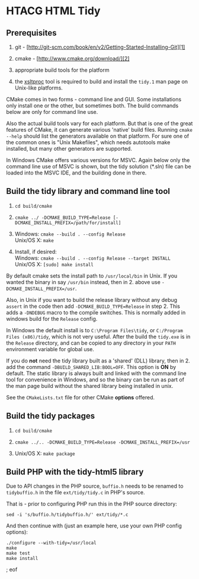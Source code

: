 # HTACG HTML Tidy

## Prerequisites

  1. git - [http://git-scm.com/book/en/v2/Getting-Started-Installing-Git][1]
  
  2. cmake - [http://www.cmake.org/download/][2]
  
  3. appropriate build tools for the platform
  
  4. the [xsltproc][3] tool is required to build and install the `tidy.1` man page on Unix-like platforms.
  
CMake comes in two forms - command line and GUI. Some installations only install one or the other, but sometimes both. The build commands below are only for command line use.

Also the actual build tools vary for each platform. But that is one of the great features of CMake, it can generate various 'native' build files. Running `cmake --help` should list the generators available on that platform. For sure one of the common ones is "Unix Makefiles", which needs autotools make installed, but many other generators are supported.

In Windows CMake offers various versions for MSVC. Again below only the command line use of MSVC is shown, but the tidy solution (*.sln) file can be loaded into the MSVC IDE, and the building done in there.


## Build the tidy library and command line tool

  1. `cd build/cmake`

  2. `cmake ../ -DCMAKE_BUILD_TYPE=Release [-DCMAKE_INSTALL_PREFIX=/path/for/install]`

  3. Windows:  `cmake --build . --config Release`  
     Unix/OS X: `make`

  4. Install, if desired:  
     Windows: `cmake --build . --config Release --target INSTALL`  
     Unix/OS X: `[sudo] make install`

By default cmake sets the install path to `/usr/local/bin` in Unix. If you wanted the binary in say `/usr/bin` instead, then in 2. above use `-DCMAKE_INSTALL_PREFIX=/usr`.

Also, in Unix if you want to build the release library without any debug `assert` in the code then add `-DCMAKE_BUILD_TYPE=Release` in step 2. This adds a `-DNDEBUG` macro to the compile switches. This is normally added in windows build for the `Release` config.

In Windows the default install is to `C:\Program Files\tidy`, or `C:/Program Files (x86)/tidy`, which is  not very useful. After the build the `tidy.exe` is in the `Release` directory, and can be copied to any directory in your `PATH` environment variable for global use.

If you do **not** need the tidy library built as a 'shared' (DLL) library, then in 2. add the command `-DBUILD_SHARED_LIB:BOOL=OFF`. This option is **ON** by default. The static library is always built and linked with the command line tool for convenience in Windows, and so the binary can be run as part of the man page build without the shared library being installed in unix.

See the `CMakeLists.txt` file for other CMake **options** offered.

## Build the tidy packages

  1. `cd build/cmake`

  2. `cmake ../.. -DCMAKE_BUILD_TYPE=Release -DCMAKE_INSTALL_PREFIX=/usr`

  3. Unix/OS X: `make package`

## Build PHP with the tidy-html5 library

Due to API changes in the PHP source, `buffio.h` needs to be renamed to `tidybuffio.h` in the file `ext/tidy/tidy.c` in PHP's source.

That is - prior to configuring PHP run this in the PHP source directory:
~~~
sed -i 's/buffio.h/tidybuffio.h/' ext/tidy/*.c
~~~

And then continue with (just an example here, use your own PHP config options):

~~~
./configure --with-tidy=/usr/local
make
make test
make install
~~~

  [1]: http://git-scm.com/book/en/v2/Getting-Started-Installing-Git
  [2]: http://www.cmake.org/download/
  [3]: http://xmlsoft.org/XSLT/xsltproc2.html

  
; eof
